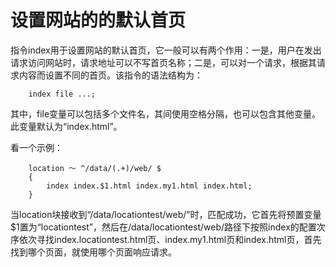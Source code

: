 # 设置网站的的默认首页

指令index用于设置网站的默认首页，它一般可以有两个作用：一是，用户在发出请求访问网站时，请求地址可以不写首页名称；二是，可以对一个请求，根据其请求内容而设置不同的首页。该指令的语法结构为：
```
    index file ...;
```
其中，file变量可以包括多个文件名，其间使用空格分隔，也可以包含其他变量。此变量默认为“index.html”。

看一个示例：
```
    location ～ ^/data/(.+)/web/ $
    {
        index index.$1.html index.my1.html index.html;
    }
```
    
当location块接收到“/data/locationtest/web/”时，匹配成功，它首先将预置变量$1置为“locationtest”，然后在/data/locationtest/web/路径下按照index的配置次序依次寻找index.locationtest.html页、index.my1.html页和index.html页，首先找到哪个页面，就使用哪个页面响应请求。